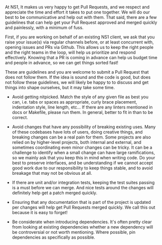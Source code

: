 At NS1, It makes us very happy to get Pull Requests, and we respect and
appreciate the time and effort it takes to put one together. We will do our
best to be communicative and help out with them. That said, there are a few
guidelines that can help get your Pull Request approved and merged quickly
and painlessly, with a minimum of fuss.

First, if you are working on behalf of an existing NS1 client, we ask that you
raise your issue(s) via regular channels before, or at least concurrent with,
opening issues and PRs via Github. This allows us to keep the right people
and the right teams in the loop, will help us prioritize and respond
effectively. Knowing that a PR is coming in advance can help us budget time and
people in advance, so we can get things sorted fast!

These are guidelines and you are welcome to submit a Pull Request that does not
follow them. If the idea is sound and the code is good, but does not follow
these guidelines, we will likely be happy to to discuss and get things into
shape ourselves, but it may take some time.

* Avoid getting nitpicked. Match the style of any given file as best you can,
  i.e. tabs or spaces as appropriate, curly brace placement, indentation style,
  line length, etc... If there are any linters mentioned in docs or Makefile,
  please run them. In general, better to fit in than to be correct.

* Avoid changes that have any possibility of breaking existing uses. Many of
  these codebases have lots of users, doing creative things, and breaking
  changes can be a real pain for them. Some projects are also relied on by
  higher-level projects, both internal and external, and sometimes coordinating
  even minor changes can be tricky.
  It can be a challenge to identify when a small change can have large
  ramifications, so we mainly ask that you keep this in mind when writing code.
  Do your best to preserve interfaces, and be understanding if we cannot accept
  good work due to our responsibility to keep things stable, and to avoid
  breakage that may not be obvious at all.

* If there are unit and/or integration tests, keeping the test suites passing
  is a must before we can merge. And nice tests around the changes will
  definitely help get a patch merged quickly.

* Ensuring that any documentation that is part of the project is updated per
  changes will help get Pull Requests merged quickly. We call this out because
  it is easy to forget!

* Be considerate when introducing dependencies. It's often pretty clear from
  looking at existing dependencies whether a new dependency will be
  controversial or not worth mentioning. Where possible, pin dependencies as
  specifically as possible.
